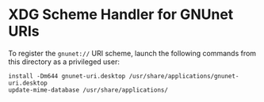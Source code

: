 XDG Scheme Handler for GNUnet URIs
==================================

To register the `gnunet://` URI scheme, launch the following commands from this
directory as a privileged user:

    install -Dm644 gnunet-uri.desktop /usr/share/applications/gnunet-uri.desktop
    update-mime-database /usr/share/applications/
